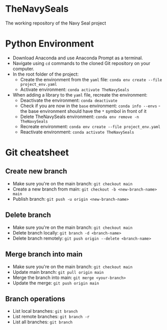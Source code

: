# TheNavySeals
The working repository of the Navy Seal project

# Python Environment
- Download Anaconda and use Anaconda Prompt as a terminal.
- Navigate using `cd` commands to the cloned Git repository on your computer.
- In the root folder of the project:
    - Create the environment from the `yaml` file: `conda env create --file project_env.yaml`
    - Activate environment: `conda activate TheNavySeals`
- When adding a library to the `yaml` file, recreate the environment:
    - Deactivate the environment: `conda deactivate`
    - Check if you are now in the `base` environment: `conda info --envs` - the base environment should have the `*` symbol in front of it
    - Delete TheNavySeals environment: `conda env remove -n TheNavySeals`
    - Recreate environment: `conda env create --file project_env.yaml`
    - Reactivate environment: `conda activate TheNavySeals`


# Git cheatsheet
## Create new branch
- Make sure you're on the main branch: `git checkout main`
- Create a new branch from main: `git checkout -b <new-branch-name> main`
- Publish branch: `git push -u origin <new-branch-name>`

## Delete branch
- Make sure you're on the main branch: `git checkout main`
- Delete branch locally: `git branch -d <branch-name>`
- Delete branch remotely: `git push origin --delete <branch-name>`

## Merge branch into main
- Make sure you're on the main branch: `git checkout main`
- Update main branch: `git pull origin main`
- Merge the branch into main: `git merge <your-branch>`
- Update the merge: `git push origin main`

## Branch operations
- List local branches: `git branch`
- List remote branches: `git branch -r`
- List all branches: `git branch`